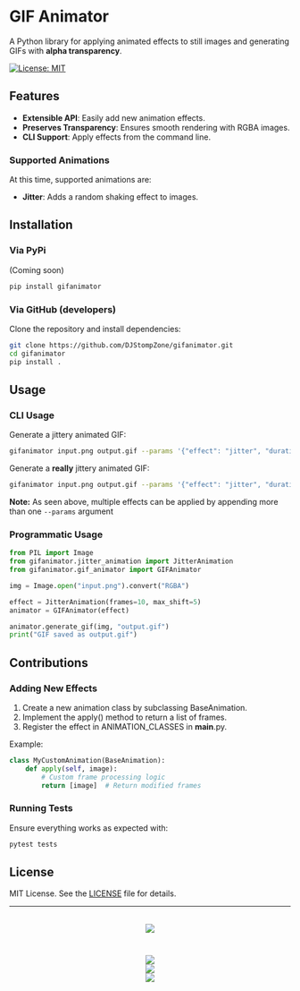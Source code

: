 # GIF Animator

A Python library for applying animated effects to still images and generating GIFs with **alpha transparency**.

[![License: MIT](https://img.shields.io/badge/License-MIT-yellow.svg)](https://opensource.org/licenses/MIT)

## Features

- **Extensible API**: Easily add new animation effects.
- **Preserves Transparency**: Ensures smooth rendering with RGBA images.
- **CLI Support**: Apply effects from the command line.

### Supported Animations

At this time, supported animations are:

- **Jitter**: Adds a random shaking effect to images.

## Installation

### Via PyPi

(Coming soon)

```sh
pip install gifanimator
```

### Via GitHub (developers)

Clone the repository and install dependencies:

```sh
git clone https://github.com/DJStompZone/gifanimator.git
cd gifanimator
pip install .
```

## Usage

### CLI Usage

Generate a jittery animated GIF:

```bash
gifanimator input.png output.gif --params '{"effect": "jitter", "duration": 2, "params": {"frames": 10, "max_shift": 5}}'
```

Generate a **really** jittery animated GIF:

```bash
gifanimator input.png output.gif --params '{"effect": "jitter", "duration": 2, "params": {"frames": 10, "max_shift": 5}}'  --params '{"effect": "jitter", "duration": 4, "params": {"frames": 30, "max_shift": 15}}'
```

**Note:** As seen above, multiple effects can be applied by appending more than one `--params` argument

### Programmatic Usage

```py
from PIL import Image
from gifanimator.jitter_animation import JitterAnimation
from gifanimator.gif_animator import GIFAnimator

img = Image.open("input.png").convert("RGBA")

effect = JitterAnimation(frames=10, max_shift=5)
animator = GIFAnimator(effect)

animator.generate_gif(img, "output.gif")
print("GIF saved as output.gif")
```

## Contributions

### Adding New Effects

1. Create a new animation class by subclassing BaseAnimation.
2. Implement the apply() method to return a list of frames.
3. Register the effect in ANIMATION_CLASSES in **main**.py.

Example:

```py
class MyCustomAnimation(BaseAnimation):
    def apply(self, image):
        # Custom frame processing logic
        return [image]  # Return modified frames
```

### Running Tests

Ensure everything works as expected with:

```bash
pytest tests
```

## License

MIT License. See the [LICENSE](LICENSE) file for details.

<hr>

<div align="center"><br><img src="https://i.imgur.com/L31eOwn.png"/>
<h1><a href="https://github.com/djstompzone"><img src="https://img.shields.io/github/stars/DJStompZone?label=DJStompZone%20%7C%20Stars"/></a><br><a href="https://discord.stomp.zone"><img src="https://img.shields.io/discord/599808270655291403?logo=discord&label=StompZone%20Discord"/></a><br><a href="https://youtube.com/@djstompzone"><img src="https://img.shields.io/youtube/channel/views/UCVmIXrlXjpzJTGkANYlTxaQ"/></a></h1></div>
